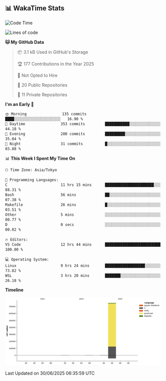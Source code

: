 ## 📊 WakaTime Stats

<!--START_SECTION:waka-->
![Code Time](http://img.shields.io/badge/Code%20Time-200%20hrs%2037%20mins-blue)

![Lines of code](https://img.shields.io/badge/From%20Hello%20World%20I%27ve%20Written-754.2%20thousand%20lines%20of%20code-blue)

**🐱 My GitHub Data** 

> 📦 3.1 kB Used in GitHub's Storage 
 > 
> 🏆 177 Contributions in the Year 2025
 > 
> 🚫 Not Opted to Hire
 > 
> 📜 20 Public Repositories 
 > 
> 🔑 11 Private Repositories 
 > 
**I'm an Early 🐤** 

```text
🌞 Morning                135 commits         ████░░░░░░░░░░░░░░░░░░░░░   16.90 % 
🌆 Daytime                353 commits         ███████████░░░░░░░░░░░░░░   44.18 % 
🌃 Evening                280 commits         █████████░░░░░░░░░░░░░░░░   35.04 % 
🌙 Night                  31 commits          █░░░░░░░░░░░░░░░░░░░░░░░░   03.88 % 
```


📊 **This Week I Spent My Time On** 

```text
🕑︎ Time Zone: Asia/Tokyo

💬 Programming Languages: 
C                        11 hrs 15 mins      ██████████████████████░░░   88.31 % 
Bash                     56 mins             ██░░░░░░░░░░░░░░░░░░░░░░░   07.38 % 
Makefile                 26 mins             █░░░░░░░░░░░░░░░░░░░░░░░░   03.51 % 
Other                    5 mins              ░░░░░░░░░░░░░░░░░░░░░░░░░   00.77 % 
D                        0 secs              ░░░░░░░░░░░░░░░░░░░░░░░░░   00.02 % 

🔥 Editors: 
VS Code                  12 hrs 44 mins      █████████████████████████   100.00 % 

💻 Operating System: 
Linux                    9 hrs 24 mins       ██████████████████░░░░░░░   73.82 % 
WSL                      3 hrs 20 mins       ███████░░░░░░░░░░░░░░░░░░   26.18 % 
```

**Timeline**

![Lines of Code chart](https://raw.githubusercontent.com/Hen00af/Hen00af/main/assets/bar_graph.png)


 Last Updated on 30/06/2025 06:35:59 UTC
<!--END_SECTION:waka-->
